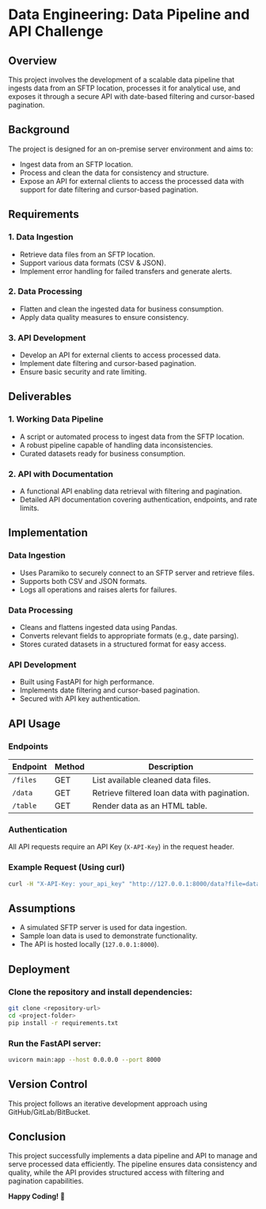 # Data Engineering: Data Pipeline and API Challenge

## Overview
This project involves the development of a scalable data pipeline that ingests data from an SFTP location, processes it for analytical use, and exposes it through a secure API with date-based filtering and cursor-based pagination.

## Background
The project is designed for an on-premise server environment and aims to:
- Ingest data from an SFTP location.
- Process and clean the data for consistency and structure.
- Expose an API for external clients to access the processed data with support for date filtering and cursor-based pagination.

## Requirements

### 1. Data Ingestion
- Retrieve data files from an SFTP location.
- Support various data formats (CSV & JSON).
- Implement error handling for failed transfers and generate alerts.

### 2. Data Processing
- Flatten and clean the ingested data for business consumption.
- Apply data quality measures to ensure consistency.

### 3. API Development
- Develop an API for external clients to access processed data.
- Implement date filtering and cursor-based pagination.
- Ensure basic security and rate limiting.

## Deliverables

### 1. Working Data Pipeline
- A script or automated process to ingest data from the SFTP location.
- A robust pipeline capable of handling data inconsistencies.
- Curated datasets ready for business consumption.

### 2. API with Documentation
- A functional API enabling data retrieval with filtering and pagination.
- Detailed API documentation covering authentication, endpoints, and rate limits.

## Implementation

### Data Ingestion
- Uses Paramiko to securely connect to an SFTP server and retrieve files.
- Supports both CSV and JSON formats.
- Logs all operations and raises alerts for failures.

### Data Processing
- Cleans and flattens ingested data using Pandas.
- Converts relevant fields to appropriate formats (e.g., date parsing).
- Stores curated datasets in a structured format for easy access.

### API Development
- Built using FastAPI for high performance.
- Implements date filtering and cursor-based pagination.
- Secured with API key authentication.

## API Usage

### Endpoints

| Endpoint   | Method | Description                            |
|------------|--------|----------------------------------------|
| `/files`   | GET    | List available cleaned data files.    |
| `/data`    | GET    | Retrieve filtered loan data with pagination. |
| `/table`   | GET    | Render data as an HTML table.        |

### Authentication
All API requests require an API Key (`X-API-Key`) in the request header.

### Example Request (Using curl)
```sh
curl -H "X-API-Key: your_api_key" "http://127.0.0.1:8000/data?file=data.csv&start_date=2016-01-01&end_date=2016-12-31&limit=10"
```

## Assumptions
- A simulated SFTP server is used for data ingestion.
- Sample loan data is used to demonstrate functionality.
- The API is hosted locally (`127.0.0.1:8000`).

## Deployment
### Clone the repository and install dependencies:
```sh
git clone <repository-url>
cd <project-folder>
pip install -r requirements.txt
```

### Run the FastAPI server:
```sh
uvicorn main:app --host 0.0.0.0 --port 8000
```

## Version Control
This project follows an iterative development approach using GitHub/GitLab/BitBucket.

## Conclusion
This project successfully implements a data pipeline and API to manage and serve processed data efficiently. The pipeline ensures data consistency and quality, while the API provides structured access with filtering and pagination capabilities.

**Happy Coding! 🚀**